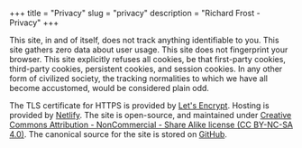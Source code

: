 +++
title = "Privacy"
slug = "privacy"
description = "Richard Frost - Privacy"
+++

This site, in and of itself, does not track anything identifiable to you. This site gathers zero data about user usage. This site does not fingerprint your browser. This site explicitly refuses all cookies, be that first-party cookies, third-party cookies, persistent cookies, and session cookies. In any other form of civilized society, the tracking normalities to which we have all become accustomed, would be considered plain odd.

The TLS certificate for HTTPS is provided by [Let's Encrypt](https://letsencrypt.org/). Hosting is provided by [Netlify](#). The site is open-source, and maintained under [Creative Commons Attribution - NonCommercial - Share Alike license (CC BY-NC-SA 4.0)](http://creativecommons.org/licenses/by-nc-sa/4.0/). The canonical source for the site is stored on [GitHub](https://github.com/rdfrost/rfrost-xyz).